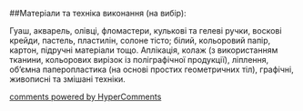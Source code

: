 <div id="hypercomments_widget" class="js-hypercomments-widget invisible"></div>

##Матеріали та техніка виконання (на вибір):

Гуаш, акварель, олівці, фломастери, кулькові та гелеві ручки, воскові крейди, пастель, пластилін, солоне тісто; білий, кольоровий папір, картон, підручні матеріали тощо. Аплікація, колаж (з використанням тканини, кольорових вирізок із поліграфічної продукції), ліплення, об’ємна паперопластика (на основі простих геометричних тіл), графічні, живописні та змішані техніки.

<div class="js-hypercomments-container">
    <a href="http://hypercomments.com" class="hc-link" title="comments widget">comments powered by HyperComments</a>
</div>